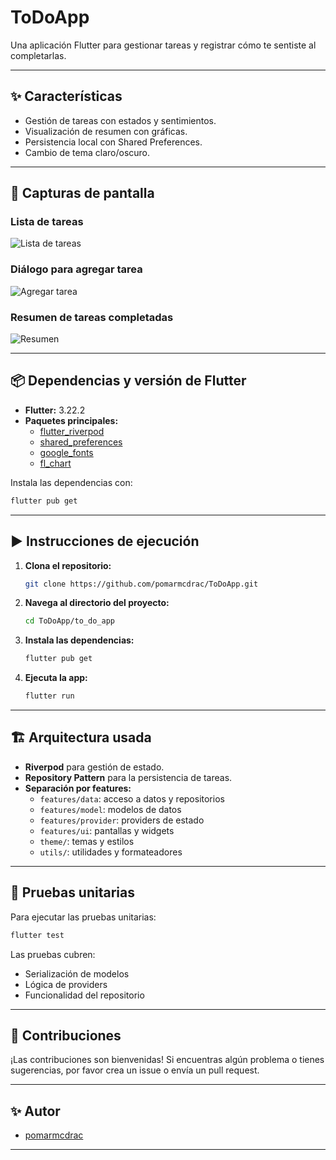 # ToDoApp

Una aplicación Flutter para gestionar tareas y registrar cómo te sentiste al completarlas.

---

## ✨ Características

- Gestión de tareas con estados y sentimientos.
- Visualización de resumen con gráficas.
- Persistencia local con Shared Preferences.
- Cambio de tema claro/oscuro.

---

## 📱 Capturas de pantalla

### Lista de tareas

![Lista de tareas](screenshots/todo_list.png)

### Diálogo para agregar tarea

![Agregar tarea](screenshots/add_task.png)

### Resumen de tareas completadas

![Resumen](screenshots/summary.png)

---

## 📦 Dependencias y versión de Flutter

- **Flutter:** 3.22.2
- **Paquetes principales:**
  - [flutter_riverpod](https://pub.dev/packages/flutter_riverpod)
  - [shared_preferences](https://pub.dev/packages/shared_preferences)
  - [google_fonts](https://pub.dev/packages/google_fonts)
  - [fl_chart](https://pub.dev/packages/fl_chart)

Instala las dependencias con:

```sh
flutter pub get
```

---

## ▶️ Instrucciones de ejecución

1. **Clona el repositorio:**

   ```sh
   git clone https://github.com/pomarmcdrac/ToDoApp.git
   ```

2. **Navega al directorio del proyecto:**

   ```sh
   cd ToDoApp/to_do_app
   ```

3. **Instala las dependencias:**

   ```sh
   flutter pub get
   ```

4. **Ejecuta la app:**
   ```sh
   flutter run
   ```

---

## 🏗️ Arquitectura usada

- **Riverpod** para gestión de estado.
- **Repository Pattern** para la persistencia de tareas.
- **Separación por features:**
  - `features/data`: acceso a datos y repositorios
  - `features/model`: modelos de datos
  - `features/provider`: providers de estado
  - `features/ui`: pantallas y widgets
  - `theme/`: temas y estilos
  - `utils/`: utilidades y formateadores

---

## 🧪 Pruebas unitarias

Para ejecutar las pruebas unitarias:

```sh
flutter test
```

Las pruebas cubren:

- Serialización de modelos
- Lógica de providers
- Funcionalidad del repositorio

---

## 🤝 Contribuciones

¡Las contribuciones son bienvenidas! Si encuentras algún problema o tienes sugerencias, por favor crea un issue o envía un pull request.

---

## ✨ Autor

- [pomarmcdrac](https://github.com/pomarmcdrac)

---
